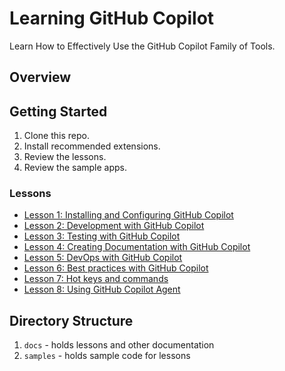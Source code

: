 # Learning GitHub Copilot

Learn How to Effectively Use the GitHub Copilot Family of Tools.

## Overview

## Getting Started

1. Clone this repo.
1. Install recommended extensions.
1. Review the lessons.
1. Review the sample apps.

### Lessons

- [Lesson 1: Installing and Configuring GitHub Copilot](docs/1-installing-copilot.md)
- [Lesson 2: Development with GitHub Copilot](docs/2-development-with-copilot.md)
- [Lesson 3: Testing with GitHub Copilot](docs/3-testing-with-copilot.md)
- [Lesson 4: Creating Documentation with GitHub Copilot](docs/4-creating-documentation-with-copilot.md)
- [Lesson 5: DevOps with GitHub Copilot](docs/5-devops-with-copilot.md)
- [Lesson 6: Best practices with GitHub Copilot](docs/6-best-practices-with-copilot.md)
- [Lesson 7: Hot keys and commands](docs/7-hot-keys-and-commands.md)
- [Lesson 8: Using GitHub Copilot Agent](docs/8-using-github-copilot-agent.md)


## Directory Structure

1. `docs` - holds lessons and other documentation
1. `samples` - holds sample code for lessons
